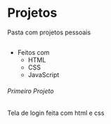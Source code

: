 # Projetos
Pasta com projetos pessoais 
##

- Feitos com
  - HTML 
  - CSS
  - JavaScript


###### Primeiro Projeto
Tela de login feita com html e css

